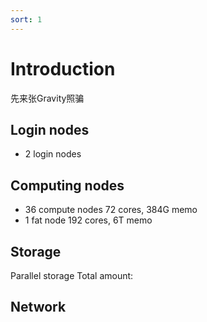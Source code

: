 ```yaml
---
sort: 1
---
```


# Introduction

先来张Gravity照骗

## Login nodes
- 2 login nodes

## Computing nodes
- 36 compute nodes
    72 cores, 384G memo
- 1 fat node
    192 cores, 6T memo

## Storage
Parallel storage
Total amount:

## Network




